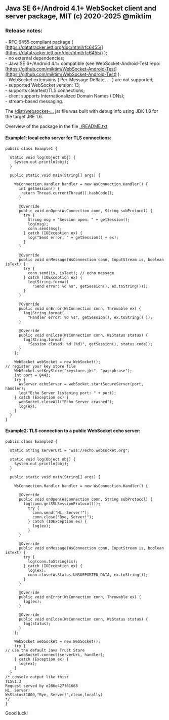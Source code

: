 ## Java SE 6+/Android 4.1+ WebSocket client and server package, MIT (c) 2020-2025 @miktim<br/>
### Release notes:

\- RFC 6455 compliant package ( [https://datatracker.ietf.org/doc/html/rfc6455/](https://datatracker.ietf.org/doc/html/rfc6455/) );  
\- no external dependencies;  
\- Java SE 6+/Android 4.1+ compatible (see WebSocket-Android-Test repo:  
  [https://github.com/miktim/WebSocket-Android-Test](https://github.com/miktim/WebSocket-Android-Test) ).  
\- WebSocket extensions ( Per-Message Deflate, ... ) are not supported;  
\- supported WebSocket version: 13;  
\- supports cleartext/TLS connections;  
\- client supports Internationalized Domain Names (IDNs);  
\- stream-based messaging.    

The [/dist/websocket-...](./dist) jar file was built with debug info using JDK 1.8 for the target JRE 1.6.  

Overview of the package in the file [./README.txt](./README.txt)  

#### Example1: local echo server for TLS connections:  

```  
public class Example1 {

  static void log(Object obj) {
    System.out.println(obj);
  }
  
  public static void main(String[] args) {
  
    WsConnection.Handler handler = new WsConnection.Handler() {
      int getSession() {
       return Thread.currentThread().hashCode();
      }

      @Override
      public void onOpen(WsConnection conn, String subProtocol) {
        try {
          String msg = "Session open: " + getSession();
          log(msg);
          conn.send(msg);
        } catch (IOException ex) {
          log("Send error: " + getSession() + ex);
        }
      }

      @Override
      public void onMessage(WsConnection conn, InputStream is, boolean isText) {
        try {
          conn.send(is, isText); // echo message
        } catch (IOException ex) {
          log(String.format(
            "Send error: %d %s", getSession(), ex.toString()));
        }
      }

      @Override
      public void onError(WsConnection conn, Throwable ex) {
        log(String.format(
          "Handler error: %d %s", getSession(), ex.toString() ));
      }

      @Override
      public void onClose(WsConnection conn, WsStatus status) {
        log(String.format(
          "Session closed: %d (%d)", getSession(), status.code));
      }
    };
    
    WebSocket webSocket = new WebSocket();
// register your key store file       
    WebSocket.setKeyStore("keystore.jks", "passphrase");
    int port = 8443;
    try {
      WsServer echoServer = webSocket.startSecureServer(port, handler);
      log("Echo Server listening port: " + port);
    } catch (Exception ex) {
      webSocket.closeAll("Echo Server crashed");
      log(ex);
    }
  } 
}
```  

#### Example2: TLS connection to a public WebSocket echo server:  

```
public class Example2 {

  static String serverUri = "wss://echo.websocket.org";

  static void log(Object obj) {
    System.out.println(obj);
  }

  public static void main(String[] args) {

    WsConnection.Handler handler = new WsConnection.Handler() {

      @Override
      public void onOpen(WsConnection conn, String subProtocol) {
        log(conn.getSSLSessionProtocol());
          try {
            conn.send("Hi, Server!");
            conn.close("Bye, Server!");
          } catch (IOException ex) {
            log(ex);
          }
      }

      @Override
      public void onMessage(WsConnection conn, InputStream is, boolean isText) {
        try {
          log(conn.toString(is);
        } catch (IOException ex) {
          log(ex);
          conn.close(WsStatus.UNSUPPORTED_DATA, ex.toString());
        }
      }

      @Override
      public void onError(WsConnection conn, Throwable ex) {
        log(ex);
      }

      @Override
      public void onClose(WsConnection conn, WsStatus status) {
        log(status);
      }
    };

    WebSocket webSocket = new WebSocket();
    try {
// use the default Java Trust Store    
      webSocket.connect(serverUri, handler);
    } catch (Exception ex) {
      log(ex);
    }
  }
/* console output like this:
TLSv1.3
Request served by e286e427f61668
Hi, Server!
WsStatus(1000,"Bye, Server!",clean,locally)
*/
}

```

Good luck!